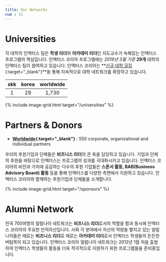 ```yaml
---
title: Our Networks
num : 31
---
```


# Universities

각 대학의 인액터스 팀은 **학생 리더**와 **아카데미 리더**인 지도교수가 속해있는 인액터스 프로그램의 핵심입니다.
인액터스 코리아 프로그램에는 *2019년 3월 기준* **29개** 대학의 인액터스 팀이 참여하고 있습니다.
인액터스 코리아는 **[신규 대학 모집](http://enactuskorea.org/join-us/student-leaders/){:target="_blank"}**을 통해 지속적으로 대학 네트워크를 확장하고 있습니다.



| skk  | korea   |worldwide 	|
|:-:	 |:-:	     |:-:	        |
|  1   |   29    |  1,730 	  |




{% include image-grid.html target="/universities" %}

# Partners & Donors

+ **[Worldwide](http://enactus.org/who-we-are/partners-donors/){:target="_blank"}** : 550 corporate, organizational and individual partners

우리의 후원기업과 단체들은 **비즈니스 리더**의 큰 축을 담당하고 있습니다.
기업과 단체의 후원을 바탕으로 인액터스는 프로그램의 성과를 극대화시키고 있습니다.
인액터스 코리아의 비전과 가치에 공감하는 다수의 후원 기업들은 **스폰서 활동, BAB(Business Advisory Board) 활동** 등을 통해 인액터스를 다양한 측면에서 지원하고 있습니다.
인액터스 코리아와 함께하는 후원기업과 단체들을 소개합니다.

{% include image-grid.html target="/sponsors" %}

# Alumni Network
전국 700여명의 얼럼나이 네트워크는 **비즈니스 리더**로서의 역할을 함과 동시에 인액터스 코리아의 주요한 인적자산입니다. 사회 각 분야에서 자신의 역량을 펼치고 있는 얼럼나이들은 때로는 **비즈니스 리더**로 때로는 **아카데미 리더**로서 인액터스 학생들의 든든한 버팀목이 되고 있습니다. 인액터스 코리아 얼럼나이 네트워크는 2012년 1월 처음 출범하여 인액터스 학생들의 활동을 더욱 적극적으로 지원하기 위한 프로그램들을 준비중입니다.
